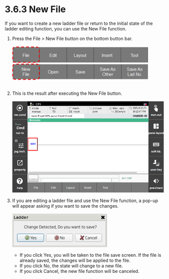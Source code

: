 # 3.6.3 New File
If you want to create a new ladder file or return to the initial state of the ladder editing function, you can use the New File function.

1. Press the File > New File button on the bottom button bar.<br><br>
    <img src="../../_assets/f_btn_file_en.png" width ="430" ><br>
    <img src="../../_assets/f_btn_new_file_en.png" width ="430" ><br><br>
2. This is the result after executing the New File button.<br><br>
    <img src="../../_assets/new_file_result_en.png" width ="600" ><br>
    
3. If you are editing a ladder file and use the New File function, a pop-up will appear asking if you want to save the changes.<br><br>
    <img src="../../_assets/new_file_pop_up_en.png" width ="300" ><br>
    - If you click Yes, you will be taken to the file save screen. If the file is already saved, the changes will be applied to the file.
    - If you click No, the state will change to a new file.
    - If you click Cancel, the new file function will be canceled.

